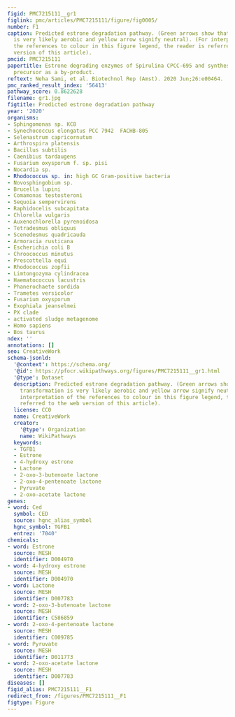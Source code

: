```yaml
---
figid: PMC7215111__gr1
figlink: pmc/articles/PMC7215111/figure/fig0005/
number: F1
caption: Predicted estrone degradation pathway. (Green arrows show that the transformation
  is very likely aerobic and yellow arrow signify neutral). (For interpretation of
  the references to colour in this figure legend, the reader is referred to the web
  version of this article).
pmcid: PMC7215111
papertitle: Estrone degrading enzymes of Spirulina CPCC-695 and synthesis of bioplastic
  precursor as a by-product.
reftext: Neha Sami, et al. Biotechnol Rep (Amst). 2020 Jun;26:e00464.
pmc_ranked_result_index: '56413'
pathway_score: 0.8622628
filename: gr1.jpg
figtitle: Predicted estrone degradation pathway
year: '2020'
organisms:
- Sphingomonas sp. KC8
- Synechococcus elongatus PCC 7942  FACHB-805
- Selenastrum capricornutum
- Arthrospira platensis
- Bacillus subtilis
- Caenibius tardaugens
- Fusarium oxysporum f. sp. pisi
- Nocardia sp.
- Rhodococcus sp. in: high GC Gram-positive bacteria
- Novosphingobium sp.
- Brucella lupini
- Comamonas testosteroni
- Sequoia sempervirens
- Raphidocelis subcapitata
- Chlorella vulgaris
- Auxenochlorella pyrenoidosa
- Tetradesmus obliquus
- Scenedesmus quadricauda
- Armoracia rusticana
- Escherichia coli B
- Chroococcus minutus
- Prescottella equi
- Rhodococcus zopfii
- Limtongozyma cylindracea
- Haematococcus lacustris
- Phanerochaete sordida
- Trametes versicolor
- Fusarium oxysporum
- Exophiala jeanselmei
- PX clade
- activated sludge metagenome
- Homo sapiens
- Bos taurus
ndex: ''
annotations: []
seo: CreativeWork
schema-jsonld:
  '@context': https://schema.org/
  '@id': https://pfocr.wikipathways.org/figures/PMC7215111__gr1.html
  '@type': Dataset
  description: Predicted estrone degradation pathway. (Green arrows show that the
    transformation is very likely aerobic and yellow arrow signify neutral). (For
    interpretation of the references to colour in this figure legend, the reader is
    referred to the web version of this article).
  license: CC0
  name: CreativeWork
  creator:
    '@type': Organization
    name: WikiPathways
  keywords:
  - TGFB1
  - Estrone
  - 4-hydroxy estrone
  - Lactone
  - 2-oxo-3-butenoate lactone
  - 2-oxo-4-pentenoate lactone
  - Pyruvate
  - 2-oxo-acetate lactone
genes:
- word: Ced
  symbol: CED
  source: hgnc_alias_symbol
  hgnc_symbol: TGFB1
  entrez: '7040'
chemicals:
- word: Estrone
  source: MESH
  identifier: D004970
- word: 4-hydroxy estrone
  source: MESH
  identifier: D004970
- word: Lactone
  source: MESH
  identifier: D007783
- word: 2-oxo-3-butenoate lactone
  source: MESH
  identifier: C586859
- word: 2-oxo-4-pentenoate lactone
  source: MESH
  identifier: C009785
- word: Pyruvate
  source: MESH
  identifier: D011773
- word: 2-oxo-acetate lactone
  source: MESH
  identifier: D007783
diseases: []
figid_alias: PMC7215111__F1
redirect_from: /figures/PMC7215111__F1
figtype: Figure
---
```

